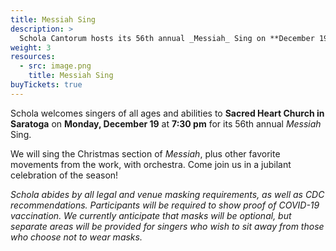 ```yaml
---
title: Messiah Sing
description: >
  Schola Cantorum hosts its 56th annual _Messiah_ Sing on **December 19, 2022**.
weight: 3
resources:
  - src: image.png
    title: Messiah Sing
buyTickets: true
---
```


Schola welcomes singers of all ages and abilities to **Sacred Heart Church in Saratoga**
on **Monday, December 19** at **7:30 pm** for its 56th annual _Messiah_ Sing.

We will sing the Christmas section of _Messiah_, plus other favorite movements from the work, with orchestra.
Come join us in a jubilant celebration of the season!

_Schola abides by all legal and venue masking requirements, as well as CDC recommendations.
Participants will be required to show proof of COVID-19 vaccination. We currently anticipate that masks will be optional,
but separate areas will be provided for singers who wish to sit away from those who choose not to wear masks._

